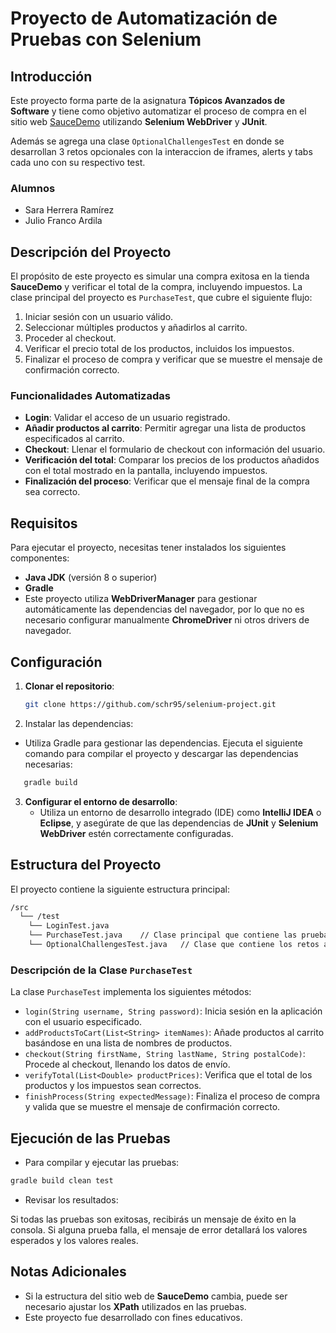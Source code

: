 # Proyecto de Automatización de Pruebas con Selenium

## Introducción

Este proyecto forma parte de la asignatura **Tópicos Avanzados de Software** y tiene como objetivo automatizar el proceso de compra en el sitio web [SauceDemo](https://www.saucedemo.com/) utilizando **Selenium WebDriver** y **JUnit**. 

Además se agrega una clase `OptionalChallengesTest` en donde se desarrollan 3 retos opcionales con la interaccion de iframes, alerts y tabs cada uno con su respectivo test.
### Alumnos

- Sara Herrera Ramírez
- Julio Franco Ardila

## Descripción del Proyecto

El propósito de este proyecto es simular una compra exitosa en la tienda **SauceDemo** y verificar el total de la compra, incluyendo impuestos. La clase principal del proyecto es `PurchaseTest`, que cubre el siguiente flujo:

1. Iniciar sesión con un usuario válido.
2. Seleccionar múltiples productos y añadirlos al carrito.
3. Proceder al checkout.
4. Verificar el precio total de los productos, incluidos los impuestos.
5. Finalizar el proceso de compra y verificar que se muestre el mensaje de confirmación correcto.

### Funcionalidades Automatizadas

- **Login**: Validar el acceso de un usuario registrado.
- **Añadir productos al carrito**: Permitir agregar una lista de productos especificados al carrito.
- **Checkout**: Llenar el formulario de checkout con información del usuario.
- **Verificación del total**: Comparar los precios de los productos añadidos con el total mostrado en la pantalla, incluyendo impuestos.
- **Finalización del proceso**: Verificar que el mensaje final de la compra sea correcto.

## Requisitos

Para ejecutar el proyecto, necesitas tener instalados los siguientes componentes:

- **Java JDK** (versión 8 o superior)
- **Gradle**
- Este proyecto utiliza **WebDriverManager** para gestionar automáticamente las dependencias del navegador, por lo que no es necesario configurar manualmente **ChromeDriver** ni otros drivers de navegador.


## Configuración

1. **Clonar el repositorio**:

   ```bash
   git clone https://github.com/schr95/selenium-project.git
   ```
2. Instalar las dependencias:

- Utiliza Gradle para gestionar las dependencias. Ejecuta el siguiente comando para compilar el proyecto y descargar las dependencias necesarias:

```bash
   gradle build
   ```

3. **Configurar el entorno de desarrollo**:
   - Utiliza un entorno de desarrollo integrado (IDE) como **IntelliJ IDEA** o **Eclipse**, y asegúrate de que las dependencias de **JUnit** y **Selenium WebDriver** estén correctamente configuradas.

## Estructura del Proyecto

El proyecto contiene la siguiente estructura principal:

```bash
/src
  └── /test
    └── LoginTest.java 
    └── PurchaseTest.java    // Clase principal que contiene las pruebas de automatización para saucedemo
    └── OptionalChallengesTest.java   // Clase que contiene los retos automatizando la interaccion con iframes, alerts y tabs
```

### Descripción de la Clase `PurchaseTest`

La clase `PurchaseTest` implementa los siguientes métodos:

- `login(String username, String password)`: Inicia sesión en la aplicación con el usuario especificado.
- `addProductsToCart(List<String> itemNames)`: Añade productos al carrito basándose en una lista de nombres de productos.
- `checkout(String firstName, String lastName, String postalCode)`: Procede al checkout, llenando los datos de envío.
- `verifyTotal(List<Double> productPrices)`: Verifica que el total de los productos y los impuestos sean correctos.
- `finishProcess(String expectedMessage)`: Finaliza el proceso de compra y valida que se muestre el mensaje de confirmación correcto.

## Ejecución de las Pruebas

- Para compilar y ejecutar las pruebas:

```bash
gradle build clean test
```

- Revisar los resultados:

Si todas las pruebas son exitosas, recibirás un mensaje de éxito en la consola. Si alguna prueba falla, el mensaje de error detallará los valores esperados y los valores reales.

## Notas Adicionales

- Si la estructura del sitio web de **SauceDemo** cambia, puede ser necesario ajustar los **XPath** utilizados en las pruebas.
- Este proyecto fue desarrollado con fines educativos.

